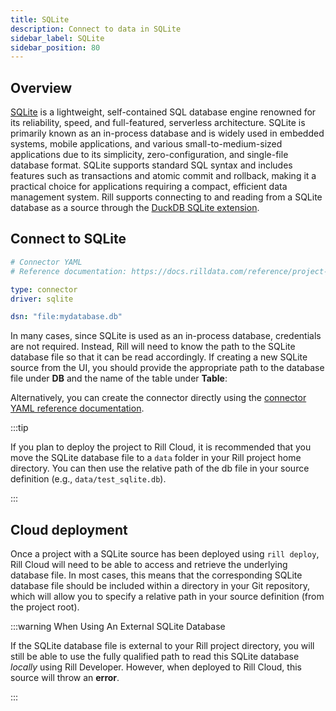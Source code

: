 ```yaml
---
title: SQLite
description: Connect to data in SQLite
sidebar_label: SQLite
sidebar_position: 80
---
```


<!-- WARNING: There are links to this page in source code. If you move it, find and replace the links and consider adding a redirect in docusaurus.config.js. -->

## Overview

[SQLite](https://www.sqlite.org/about.html) is a lightweight, self-contained SQL database engine renowned for its reliability, speed, and full-featured, serverless architecture. SQLite is primarily known as an in-process database and is widely used in embedded systems, mobile applications, and various small-to-medium-sized applications due to its simplicity, zero-configuration, and single-file database format. SQLite supports standard SQL syntax and includes features such as transactions and atomic commit and rollback, making it a practical choice for applications requiring a compact, efficient data management system. Rill supports connecting to and reading from a SQLite database as a source through the [DuckDB SQLite extension](https://duckdb.org/docs/extensions/sqlite.html).




## Connect to SQLite
```yaml
# Connector YAML
# Reference documentation: https://docs.rilldata.com/reference/project-files/connectors

type: connector
driver: sqlite 

dsn: "file:mydatabase.db" 
```

In many cases, since SQLite is used as an in-process database, credentials are not required. Instead, Rill will need to know the path to the SQLite database file so that it can be read accordingly. If creating a new SQLite source from the UI, you should provide the appropriate path to the database file under **DB** and the name of the table under **Table**:


Alternatively, you can create the connector directly using the [connector YAML reference documentation](/reference/project-files/connectors#sqlite). 


:::tip

If you plan to deploy the project to Rill Cloud, it is recommended that you move the SQLite database file to a `data` folder in your Rill project home directory. You can then use the relative path of the db file in your source definition (e.g., `data/test_sqlite.db`).

:::

## Cloud deployment

Once a project with a SQLite source has been deployed using `rill deploy`, Rill Cloud will need to be able to access and retrieve the underlying database file. In most cases, this means that the corresponding SQLite database file should be included within a directory in your Git repository, which will allow you to specify a relative path in your source definition (from the project root).

:::warning When Using An External SQLite Database

If the SQLite database file is external to your Rill project directory, you will still be able to use the fully qualified path to read this SQLite database _locally_ using Rill Developer. However, when deployed to Rill Cloud, this source will throw an **error**.

:::